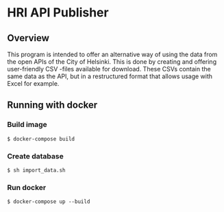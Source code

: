 # HRI API Publisher

## Overview

This program is intended to offer an alternative way of using the data from the open APIs of the City of Helsinki. This is done by creating and offering user-friendly CSV -files available for download. These CSVs contain the same data as the API, but in a restructured format that allows usage with Excel for example.

## Running with docker

### Build image

    $ docker-compose build

### Create database

    $ sh import_data.sh

### Run docker

    $ docker-compose up --build
